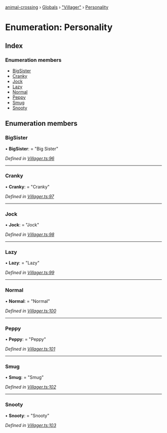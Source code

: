 [animal-crossing](../README.md) › [Globals](../globals.md) › ["Villager"](../modules/_villager_.md) › [Personality](_villager_.personality.md)

# Enumeration: Personality

## Index

### Enumeration members

* [BigSister](_villager_.personality.md#bigsister)
* [Cranky](_villager_.personality.md#cranky)
* [Jock](_villager_.personality.md#jock)
* [Lazy](_villager_.personality.md#lazy)
* [Normal](_villager_.personality.md#normal)
* [Peppy](_villager_.personality.md#peppy)
* [Smug](_villager_.personality.md#smug)
* [Snooty](_villager_.personality.md#snooty)

## Enumeration members

###  BigSister

• **BigSister**: = "Big Sister"

*Defined in [Villager.ts:96](https://github.com/Norviah/animal-crossing/blob/682361d/module/types/Villager.ts#L96)*

___

###  Cranky

• **Cranky**: = "Cranky"

*Defined in [Villager.ts:97](https://github.com/Norviah/animal-crossing/blob/682361d/module/types/Villager.ts#L97)*

___

###  Jock

• **Jock**: = "Jock"

*Defined in [Villager.ts:98](https://github.com/Norviah/animal-crossing/blob/682361d/module/types/Villager.ts#L98)*

___

###  Lazy

• **Lazy**: = "Lazy"

*Defined in [Villager.ts:99](https://github.com/Norviah/animal-crossing/blob/682361d/module/types/Villager.ts#L99)*

___

###  Normal

• **Normal**: = "Normal"

*Defined in [Villager.ts:100](https://github.com/Norviah/animal-crossing/blob/682361d/module/types/Villager.ts#L100)*

___

###  Peppy

• **Peppy**: = "Peppy"

*Defined in [Villager.ts:101](https://github.com/Norviah/animal-crossing/blob/682361d/module/types/Villager.ts#L101)*

___

###  Smug

• **Smug**: = "Smug"

*Defined in [Villager.ts:102](https://github.com/Norviah/animal-crossing/blob/682361d/module/types/Villager.ts#L102)*

___

###  Snooty

• **Snooty**: = "Snooty"

*Defined in [Villager.ts:103](https://github.com/Norviah/animal-crossing/blob/682361d/module/types/Villager.ts#L103)*
